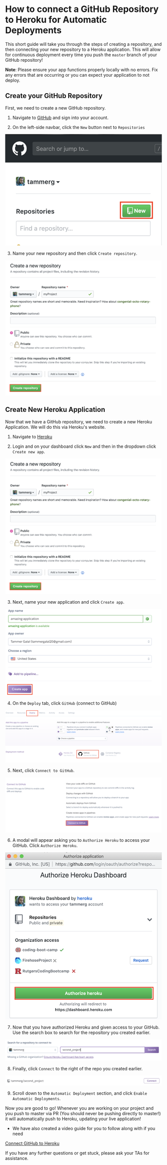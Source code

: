 # How to connect a GitHub Repository to Heroku for Automatic Deployments

This short guide will take you through the steps of creating a repository, and then connecting your new repository to a Heroku application. This will allow for continuous deployment every time you push the `master` branch of your GitHub repository!

**Note**: Please ensure your app functions properly locally with no errors. Fix any errors that are occurring or you can expect your application to not deploy.

## Create your GitHub Repository

First, we need to create a new GitHub repository.

1. Navigate to [GitHub](https://www.github.com) and sign into your account. 

2. On the left-side navbar, click the `New` button next to `Repositories`

![New Repository](images/newRepository.png)

3. Name your new repository and then click `Create repository`.

![Create Repository](images/createRepository.png)

## Create New Heroku Application

Now that we have a GitHub repository, we need to create a new Heroku Application. We will do this via Heroku's website.

1. Navigate to [Heroku](https://www.heroku.com)

2. Login and on your dashboard click `New` and then in the dropdown click `Create new app`.

![Create New Heroku App](images/createRepository.png)

3. Next, name your new application and click `Create app`.

![Create App](images/createApp.png)

4. On the `Deploy` tab, click `GitHub` (connect to GitHub)

![GitHub](images/GitHub.png)

5. Next, click `Connect to GitHub`.

![Connect to GitHub](images/connectGitHub.png)

6. A modal will appear asking you to `Authorize Heroku` to access your GitHub. Click `Authorize Heroku`.

![Authorize Heroku](images/authorizeHeroku.png)

7. Now that you have authorized Heroku and given access to your GitHub. Use the search box to search for the repository you created earlier.

![Search for Repo](images/repoSearch.png)

8. Finally, click `Connect` to the right of the repo you created earlier.

![Connect](images/connect.png)

9. Scroll down to the `Automatic Deployment` section, and click `Enable Automatic Deployments`.

Now you are good to go! Whenever you are working on your project and you push to master via PR (You should never be pushing directly to master!) it will automatically push to Heroku, updating your live application!

* We have also created a video guide for you to follow along with if you need

[Connect GitHub to Heroku](https://youtu.be/GgNcs9zlFSA?list=PLOFmg4xbN_TPrB6w4rThsFanVxJI_SfER)

If you have any further questions or get stuck, please ask your TAs for assistance.
